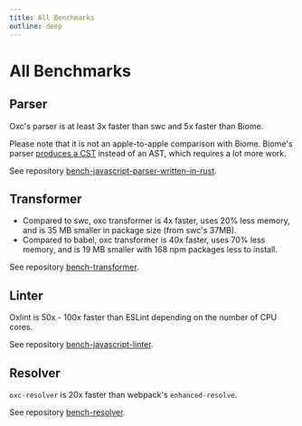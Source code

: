 ```yaml
---
title: All Benchmarks
outline: deep
---
```


# All Benchmarks

## Parser

Oxc's parser is at least 3x faster than swc and 5x faster than Biome.

Please note that it is not an apple-to-apple comparison with Biome. Biome's parser [produces a CST](https://biomejs.dev/internals/architecture) instead of an AST, which requires a lot more work.

See repository [bench-javascript-parser-written-in-rust](https://github.com/oxc-project/bench-javascript-parser-written-in-rust).

## Transformer

- Compared to swc, oxc transformer is 4x faster, uses 20% less memory, and is 35 MB smaller in package size (from swc's 37MB).
- Compared to babel, oxc transformer is 40x faster, uses 70% less memory, and is 19 MB smaller with 168 npm packages less to install.

See repository [bench-transformer](https://github.com/oxc-project/bench-transformer).

## Linter

Oxlint is 50x - 100x faster than ESLint depending on the number of CPU cores.

See repository [bench-javascript-linter](https://github.com/oxc-project/bench-javascript-linter).

## Resolver

`oxc-resolver` is 20x faster than webpack's `enhanced-resolve`.

See repository [bench-resolver](https://github.com/oxc-project/bench-resolver).
